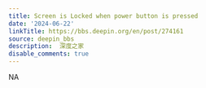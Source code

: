 ```yaml
---
title: Screen is Locked when power button is pressed
date: '2024-06-22'
linkTitle: https://bbs.deepin.org/en/post/274161
source: deepin_bbs
description:  深度之家 
disable_comments: true
---
```

NA
